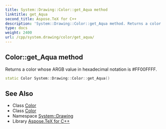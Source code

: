 ```yaml
---
title: System::Drawing::Color::get_Aqua method
linktitle: get_Aqua
second_title: Aspose.TeX for C++
description: 'System::Drawing::Color::get_Aqua method. Returns a color whose ARGB value in hexadecimal notation is #FF00FFFF in C++.'
type: docs
weight: 2400
url: /cpp/system.drawing/color/get_aqua/
---
```

## Color::get_Aqua method


Returns a color whose ARGB value in hexadecimal notation is #FF00FFFF.

```cpp
static Color System::Drawing::Color::get_Aqua()
```

## See Also

* Class [Color](../)
* Class [Color](../)
* Namespace [System::Drawing](../../)
* Library [Aspose.TeX for C++](../../../)
